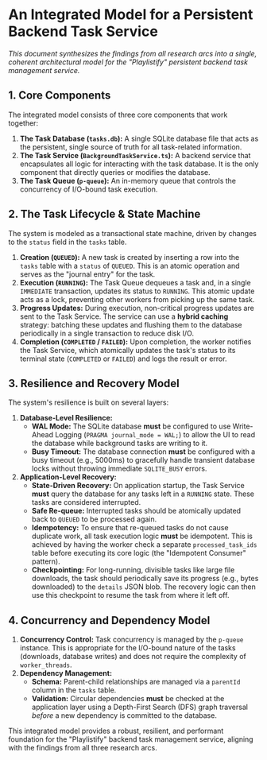 # An Integrated Model for a Persistent Backend Task Service

*This document synthesizes the findings from all research arcs into a single, coherent architectural model for the "Playlistify" persistent backend task management service.*

## 1. Core Components

The integrated model consists of three core components that work together:

1.  **The Task Database (`tasks.db`):** A single SQLite database file that acts as the persistent, single source of truth for all task-related information.
2.  **The Task Service (`BackgroundTaskService.ts`):** A backend service that encapsulates all logic for interacting with the task database. It is the only component that directly queries or modifies the database.
3.  **The Task Queue (`p-queue`):** An in-memory queue that controls the concurrency of I/O-bound task execution.

## 2. The Task Lifecycle & State Machine

The system is modeled as a transactional state machine, driven by changes to the `status` field in the `tasks` table.

1.  **Creation (`QUEUED`):** A new task is created by inserting a row into the `tasks` table with a `status` of `QUEUED`. This is an atomic operation and serves as the "journal entry" for the task.
2.  **Execution (`RUNNING`):** The Task Queue dequeues a task and, in a single `IMMEDIATE` transaction, updates its status to `RUNNING`. This atomic update acts as a lock, preventing other workers from picking up the same task.
3.  **Progress Updates:** During execution, non-critical progress updates are sent to the Task Service. The service can use a **hybrid caching** strategy: batching these updates and flushing them to the database periodically in a single transaction to reduce disk I/O.
4.  **Completion (`COMPLETED` / `FAILED`):** Upon completion, the worker notifies the Task Service, which atomically updates the task's status to its terminal state (`COMPLETED` or `FAILED`) and logs the result or error.

## 3. Resilience and Recovery Model

The system's resilience is built on several layers:

1.  **Database-Level Resilience:**
    *   **WAL Mode:** The SQLite database **must** be configured to use Write-Ahead Logging (`PRAGMA journal_mode = WAL;`) to allow the UI to read the database while background tasks are writing to it.
    *   **Busy Timeout:** The database connection **must** be configured with a busy timeout (e.g., 5000ms) to gracefully handle transient database locks without throwing immediate `SQLITE_BUSY` errors.
2.  **Application-Level Recovery:**
    *   **State-Driven Recovery:** On application startup, the Task Service **must** query the database for any tasks left in a `RUNNING` state. These tasks are considered interrupted.
    *   **Safe Re-queue:** Interrupted tasks should be atomically updated back to `QUEUED` to be processed again.
    *   **Idempotency:** To ensure that re-queued tasks do not cause duplicate work, all task execution logic **must** be idempotent. This is achieved by having the worker check a separate `processed_task_ids` table before executing its core logic (the "Idempotent Consumer" pattern).
    *   **Checkpointing:** For long-running, divisible tasks like large file downloads, the task should periodically save its progress (e.g., bytes downloaded) to the `details` JSON blob. The recovery logic can then use this checkpoint to resume the task from where it left off.

## 4. Concurrency and Dependency Model

1.  **Concurrency Control:** Task concurrency is managed by the `p-queue` instance. This is appropriate for the I/O-bound nature of the tasks (downloads, database writes) and does not require the complexity of `worker_threads`.
2.  **Dependency Management:**
    *   **Schema:** Parent-child relationships are managed via a `parentId` column in the `tasks` table.
    *   **Validation:** Circular dependencies **must** be checked at the application layer using a Depth-First Search (DFS) graph traversal *before* a new dependency is committed to the database.

This integrated model provides a robust, resilient, and performant foundation for the "Playlistify" backend task management service, aligning with the findings from all three research arcs.
